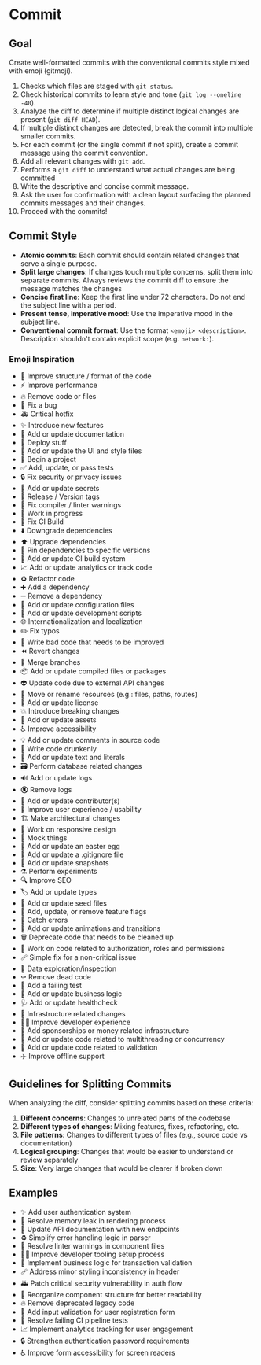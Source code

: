 # Commit

## Goal

Create well-formatted commits with the conventional commits style mixed with emoji (gitmoji).

1. Checks which files are staged with `git status`.
2. Check historical commits to learn style and tone (`git log --oneline -40`).
3. Analyze the diff to determine if multiple distinct logical changes are present (`git diff HEAD`).
4. If multiple distinct changes are detected, break the commit into multiple smaller commits.
5. For each commit (or the single commit if not split), create a commit message using the commit convention.
  1. Add all relevant changes with `git add`.
  2. Performs a `git diff` to understand what actual changes are being committed
  3. Write the descriptive and concise commit message.
6. Ask the user for confirmation with a clean layout surfacing the planned commits messages and their changes.
7. Proceed with the commits!

## Commit Style

- **Atomic commits**: Each commit should contain related changes that serve a single purpose.
- **Split large changes**: If changes touch multiple concerns, split them into separate commits. Always reviews the commit diff to ensure the message matches the changes
- **Concise first line**: Keep the first line under 72 characters. Do not end the subject line with a period.
- **Present tense, imperative mood**: Use the imperative mood in the subject line.
- **Conventional commit format**: Use the format `<emoji> <description>`. Description shouldn't contain explicit scope (e.g. `network:`).

### Emoji Inspiration

  - 🎨 Improve structure / format of the code
  - ⚡️ Improve performance
  - 🔥 Remove code or files
  - 🐛 Fix a bug
  - 🚑️ Critical hotfix
  - ✨ Introduce new features
  - 📝 Add or update documentation
  - 🚀 Deploy stuff
  - 💄 Add or update the UI and style files
  - 🎉 Begin a project
  - ✅ Add, update, or pass tests
  - 🔒️ Fix security or privacy issues
  - 🔐 Add or update secrets
  - 🔖 Release / Version tags
  - 🚨 Fix compiler / linter warnings
  - 🚧 Work in progress
  - 💚 Fix CI Build
  - ⬇️ Downgrade dependencies
  - ⬆️ Upgrade dependencies
  - 📌 Pin dependencies to specific versions
  - 👷 Add or update CI build system
  - 📈 Add or update analytics or track code
  - ♻️ Refactor code
  - ➕ Add a dependency
  - ➖ Remove a dependency
  - 🔧 Add or update configuration files
  - 🔨 Add or update development scripts
  - 🌐 Internationalization and localization
  - ✏️ Fix typos
  - 💩 Write bad code that needs to be improved
  - ⏪️ Revert changes
  - 🔀 Merge branches
  - 📦️ Add or update compiled files or packages
  - 👽️ Update code due to external API changes
  - 🚚 Move or rename resources (e.g.: files, paths, routes)
  - 📄 Add or update license
  - 💥 Introduce breaking changes
  - 🍱 Add or update assets
  - ♿️ Improve accessibility
  - 💡 Add or update comments in source code
  - 🍻 Write code drunkenly
  - 💬 Add or update text and literals
  - 🗃️ Perform database related changes
  - 🔊 Add or update logs
  - 🔇 Remove logs
  - 👥 Add or update contributor(s)
  - 🚸 Improve user experience / usability
  - 🏗️ Make architectural changes
  - 📱 Work on responsive design
  - 🤡 Mock things
  - 🥚 Add or update an easter egg
  - 🙈 Add or update a .gitignore file
  - 📸 Add or update snapshots
  - ⚗️ Perform experiments
  - 🔍️ Improve SEO
  - 🏷️ Add or update types
  - 🌱 Add or update seed files
  - 🚩 Add, update, or remove feature flags
  - 🥅 Catch errors
  - 💫 Add or update animations and transitions
  - 🗑️ Deprecate code that needs to be cleaned up
  - 🛂 Work on code related to authorization, roles and permissions
  - 🩹 Simple fix for a non-critical issue
  - 🧐 Data exploration/inspection
  - ⚰️ Remove dead code
  - 🧪 Add a failing test
  - 👔 Add or update business logic
  - 🩺 Add or update healthcheck
  - 🧱 Infrastructure related changes
  - 🧑‍💻 Improve developer experience
  - 💸 Add sponsorships or money related infrastructure
  - 🧵 Add or update code related to multithreading or concurrency
  - 🦺 Add or update code related to validation
  - ✈️ Improve offline support

## Guidelines for Splitting Commits

When analyzing the diff, consider splitting commits based on these criteria:

1. **Different concerns**: Changes to unrelated parts of the codebase
2. **Different types of changes**: Mixing features, fixes, refactoring, etc.
3. **File patterns**: Changes to different types of files (e.g., source code vs documentation)
4. **Logical grouping**: Changes that would be easier to understand or review separately
5. **Size**: Very large changes that would be clearer if broken down

## Examples

- ✨ Add user authentication system
- 🐛 Resolve memory leak in rendering process
- 📝 Update API documentation with new endpoints
- ♻️ Simplify error handling logic in parser
- 🚨 Resolve linter warnings in component files
- 🧑‍💻 Improve developer tooling setup process
- 👔 Implement business logic for transaction validation
- 🩹 Address minor styling inconsistency in header
- 🚑️ Patch critical security vulnerability in auth flow
- 🎨 Reorganize component structure for better readability
- 🔥 Remove deprecated legacy code
- 🦺 Add input validation for user registration form
- 💚 Resolve failing CI pipeline tests
- 📈 Implement analytics tracking for user engagement
- 🔒️ Strengthen authentication password requirements
- ♿️ Improve form accessibility for screen readers
